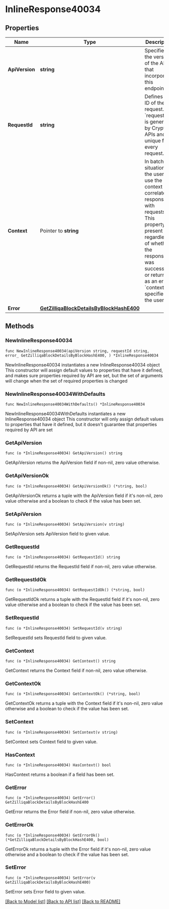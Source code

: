 # InlineResponse40034

## Properties

Name | Type | Description | Notes
------------ | ------------- | ------------- | -------------
**ApiVersion** | **string** | Specifies the version of the API that incorporates this endpoint. | 
**RequestId** | **string** | Defines the ID of the request. The &#x60;requestId&#x60; is generated by Crypto APIs and it&#39;s unique for every request. | 
**Context** | Pointer to **string** | In batch situations the user can use the context to correlate responses with requests. This property is present regardless of whether the response was successful or returned as an error. &#x60;context&#x60; is specified by the user. | [optional] 
**Error** | [**GetZilliqaBlockDetailsByBlockHashE400**](GetZilliqaBlockDetailsByBlockHashE400.md) |  | 

## Methods

### NewInlineResponse40034

`func NewInlineResponse40034(apiVersion string, requestId string, error_ GetZilliqaBlockDetailsByBlockHashE400, ) *InlineResponse40034`

NewInlineResponse40034 instantiates a new InlineResponse40034 object
This constructor will assign default values to properties that have it defined,
and makes sure properties required by API are set, but the set of arguments
will change when the set of required properties is changed

### NewInlineResponse40034WithDefaults

`func NewInlineResponse40034WithDefaults() *InlineResponse40034`

NewInlineResponse40034WithDefaults instantiates a new InlineResponse40034 object
This constructor will only assign default values to properties that have it defined,
but it doesn't guarantee that properties required by API are set

### GetApiVersion

`func (o *InlineResponse40034) GetApiVersion() string`

GetApiVersion returns the ApiVersion field if non-nil, zero value otherwise.

### GetApiVersionOk

`func (o *InlineResponse40034) GetApiVersionOk() (*string, bool)`

GetApiVersionOk returns a tuple with the ApiVersion field if it's non-nil, zero value otherwise
and a boolean to check if the value has been set.

### SetApiVersion

`func (o *InlineResponse40034) SetApiVersion(v string)`

SetApiVersion sets ApiVersion field to given value.


### GetRequestId

`func (o *InlineResponse40034) GetRequestId() string`

GetRequestId returns the RequestId field if non-nil, zero value otherwise.

### GetRequestIdOk

`func (o *InlineResponse40034) GetRequestIdOk() (*string, bool)`

GetRequestIdOk returns a tuple with the RequestId field if it's non-nil, zero value otherwise
and a boolean to check if the value has been set.

### SetRequestId

`func (o *InlineResponse40034) SetRequestId(v string)`

SetRequestId sets RequestId field to given value.


### GetContext

`func (o *InlineResponse40034) GetContext() string`

GetContext returns the Context field if non-nil, zero value otherwise.

### GetContextOk

`func (o *InlineResponse40034) GetContextOk() (*string, bool)`

GetContextOk returns a tuple with the Context field if it's non-nil, zero value otherwise
and a boolean to check if the value has been set.

### SetContext

`func (o *InlineResponse40034) SetContext(v string)`

SetContext sets Context field to given value.

### HasContext

`func (o *InlineResponse40034) HasContext() bool`

HasContext returns a boolean if a field has been set.

### GetError

`func (o *InlineResponse40034) GetError() GetZilliqaBlockDetailsByBlockHashE400`

GetError returns the Error field if non-nil, zero value otherwise.

### GetErrorOk

`func (o *InlineResponse40034) GetErrorOk() (*GetZilliqaBlockDetailsByBlockHashE400, bool)`

GetErrorOk returns a tuple with the Error field if it's non-nil, zero value otherwise
and a boolean to check if the value has been set.

### SetError

`func (o *InlineResponse40034) SetError(v GetZilliqaBlockDetailsByBlockHashE400)`

SetError sets Error field to given value.



[[Back to Model list]](../README.md#documentation-for-models) [[Back to API list]](../README.md#documentation-for-api-endpoints) [[Back to README]](../README.md)


